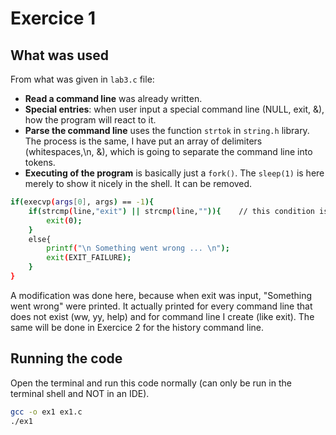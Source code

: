 # Exercice 1

## What was used

From what was given in `lab3.c` file:
- **Read a command line** was already written.
- **Special entries**: when user input a special command line (NULL, exit, &), how the program will react to it.
- **Parse the command line** uses the function `strtok` in `string.h` library. The process is the same, I have put an array of delimiters (whitespaces,\n, &), which is going to separate the command line into tokens. 
- **Executing of the program** is basically just a `fork()`. The `sleep(1)` is here merely to show it nicely in the shell. It can be removed.
```bash
if(execvp(args[0], args) == -1){
    if(strcmp(line,"exit") || strcmp(line,"")){    // this condition is added because it was printing something went wrong every time
        exit(0);
    }
    else{
        printf("\n Something went wrong ... \n");
        exit(EXIT_FAILURE);
    }
}
```
A modification was done here, because when exit was input, "Something went wrong" were printed. It actually printed for every command line that does not exist (ww, yy, help) and for command line I create (like exit). The same will be done in Exercice 2 for the history command line.

## Running the code

Open the terminal and run this code normally (can only be run in the terminal shell and NOT in an IDE).

```bash
gcc -o ex1 ex1.c
./ex1
```


